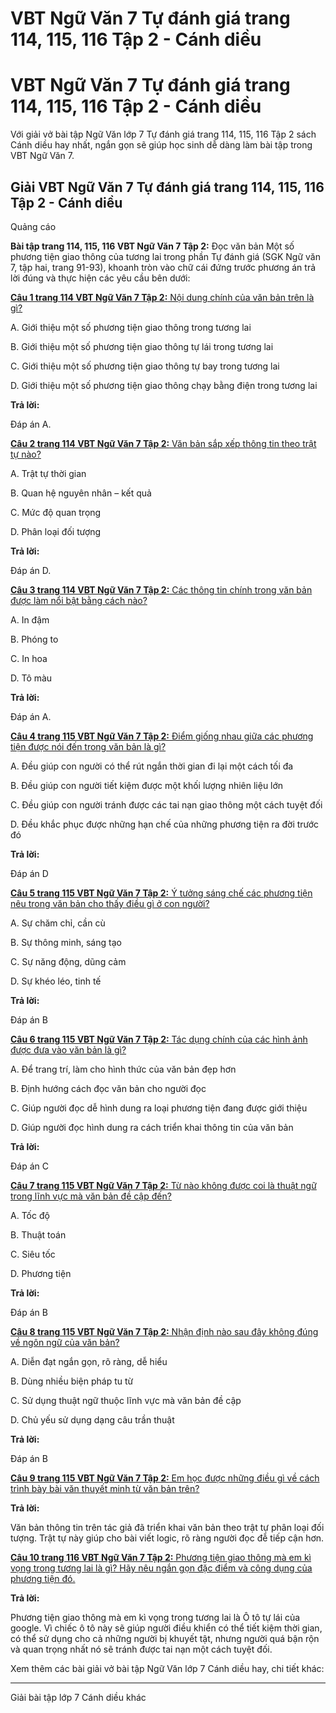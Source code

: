# VBT Ngữ Văn 7 Tự đánh giá trang 114, 115, 116 Tập 2 - Cánh diều

# VBT Ngữ Văn 7 Tự đánh giá trang 114, 115, 116 Tập 2 - Cánh diều

Với giải vở bài tập Ngữ Văn lớp 7 Tự đánh giá trang 114, 115, 116 Tập 2 sách Cánh diều hay nhất, ngắn gọn sẽ giúp học sinh dễ dàng làm bài tập trong VBT Ngữ Văn 7.

## Giải VBT Ngữ Văn 7 Tự đánh giá trang 114, 115, 116 Tập 2 - Cánh diều

Quảng cáo

**Bài tập trang 114, 115, 116 VBT Ngữ Văn 7 Tập 2:** Đọc văn bản Một số phương tiện giao thông của tương lai trong phần Tự đánh giá (SGK Ngữ văn 7, tập hai, trang 91-93), khoanh tròn vào chữ cái đứng trước phương án trả lời đúng và thực hiện các yêu cầu bên dưới:

[**Câu 1 trang 114 VBT Ngữ Văn 7 Tập 2:** Nội dung chính của văn bản trên là gì?](https://vietjack.com/vbt-ngu-van-7-cd/cau-1-trang-114-vth-ngu-van-lop-7-tap-2.jsp)

A. Giới thiệu một số phương tiện giao thông trong tương lai 

B. Giới thiệu một số phương tiện giao thông tự lái trong tương lai 

C. Giới thiệu một số phương tiện giao thông tự bay trong tương lai 

D. Giới thiệu một số phương tiện giao thông chạy bằng điện trong tương lai 

**Trả lời:**

Đáp án A.

[**Câu 2 trang 114 VBT Ngữ Văn 7 Tập 2:** Văn bản sắp xếp thông tin theo trật tự nào?](https://vietjack.com/vbt-ngu-van-7-cd/cau-2-trang-114-vth-ngu-van-lop-7-tap-2.jsp)

A. Trật tự thời gian

B. Quan hệ nguyên nhân – kết quả

C. Mức độ quan trọng

D. Phân loại đối tượng

**Trả lời:**

Đáp án D.

[**Câu 3 trang 114 VBT Ngữ Văn 7 Tập 2:** Các thông tin chính trong văn bản được làm nổi bật bằng cách nào?](https://vietjack.com/vbt-ngu-van-7-cd/cau-3-trang-114-vth-ngu-van-lop-7-tap-2.jsp)

A. In đậm

B. Phóng to

C. In hoa

D. Tô màu

**Trả lời:**

Đáp án A.

[**Câu 4 trang 115 VBT Ngữ Văn 7 Tập 2:** Điểm giống nhau giữa các phương tiện được nói đến trong văn bản là gì?](https://vietjack.com/vbt-ngu-van-7-cd/cau-4-trang-115-vth-ngu-van-lop-7-tap-2.jsp)

A. Đều giúp con người có thể rút ngắn thời gian đi lại một cách tối đa

B. Đều giúp con người tiết kiệm được một khối lượng nhiên liệu lớn 

C. Đều giúp con người tránh được các tai nạn giao thông một cách tuyệt đối

D. Đều khắc phục được những hạn chế của những phương tiện ra đời trước đó 

**Trả lời:**

Đáp án D

[**Câu 5 trang 115 VBT Ngữ Văn 7 Tập 2:** Ý tưởng sáng chế các phương tiện nêu trong văn bản cho thấy điều gì ở con người?](https://vietjack.com/vbt-ngu-van-7-cd/cau-5-trang-115-vth-ngu-van-lop-7-tap-2.jsp)

A. Sự chăm chỉ, cần cù

B. Sự thông minh, sáng tạo

C. Sự năng động, dũng cảm

D. Sự khéo léo, tinh tế

**Trả lời:**

Đáp án B

[**Câu 6 trang 115 VBT Ngữ Văn 7 Tập 2:** Tác dụng chính của các hình ảnh được đưa vào văn bản là gì?](https://vietjack.com/vbt-ngu-van-7-cd/cau-6-trang-115-vth-ngu-van-lop-7-tap-2.jsp)

A. Để trang trí, làm cho hình thức của văn bản đẹp hơn

B. Định hướng cách đọc văn bản cho người đọc 

C. Giúp người đọc dễ hình dung ra loại phương tiện đang được giới thiệu

D. Giúp người đọc hình dung ra cách triển khai thông tin của văn bản 

**Trả lời:**

Đáp án C

[**Câu 7 trang 115 VBT Ngữ Văn 7 Tập 2:** Từ nào không được coi là thuật ngữ trong lĩnh vực mà văn bản đề cập đến?](https://vietjack.com/vbt-ngu-van-7-cd/cau-7-trang-115-vth-ngu-van-lop-7-tap-2.jsp)

A. Tốc độ

B. Thuật toán

C. Siêu tốc

D. Phương tiện

**Trả lời:**

Đáp án B

[**Câu 8 trang 115 VBT Ngữ Văn 7 Tập 2:** Nhận định nào sau đây không đúng về ngôn ngữ của văn bản?](https://vietjack.com/vbt-ngu-van-7-cd/cau-8-trang-115-vth-ngu-van-lop-7-tap-2.jsp)

A. Diễn đạt ngắn gọn, rõ ràng, dễ hiểu

B. Dùng nhiều biện pháp tu từ

C. Sử dụng thuật ngữ thuộc lĩnh vực mà văn bản đề cập

D. Chủ yếu sử dụng dạng câu trần thuật

**Trả lời:**

Đáp án B

[**Câu 9 trang 115 VBT Ngữ Văn 7 Tập 2:** Em học được những điều gì về cách trình bày bài văn thuyết minh từ văn bản trên?](https://vietjack.com/vbt-ngu-van-7-cd/cau-9-trang-115-vth-ngu-van-lop-7-tap-2.jsp)

**Trả lời:**

Văn bản thông tin trên tác giả đã triển khai văn bản theo trật tự phân loại đối tượng. Trật tự này giúp cho bài viết logic, rõ ràng người đọc đễ tiếp cận hơn.

[**Câu 10 trang 116 VBT Ngữ Văn 7 Tập 2:** Phương tiện giao thông mà em kì vọng trong tương lai là gì? Hãy nêu ngắn gọn đặc điểm và công dụng của phương tiện đó.](https://vietjack.com/vbt-ngu-van-7-cd/cau-10-trang-116-vth-ngu-van-lop-7-tap-2.jsp)

**Trả lời:**

Phương tiện giao thông mà em kì vọng trong tương lai là Ô tô tự lái của google. Vì chiếc ô tô này sẽ giúp người điều khiển có thể tiết kiệm thời gian, có thể sử dụng cho cả những người bị khuyết tật, nhưng người quá bận rộn và quan trọng nhất nó sẽ tránh được tai nạn một cách tuyệt đối. 

Xem thêm các bài giải vở bài tập Ngữ Văn lớp 7 Cánh diều hay, chi tiết khác:

* * *

Giải bài tập lớp 7 Cánh diều khác
